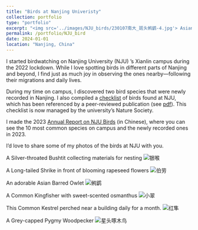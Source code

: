```yaml
---
title: "Birds at Nanjing Univeristy"
collection: portfolio
type: "portfolio"
excerpt: "<img src='../images/NJU_birds/230107南大_斑头鸺鹠-4.jpg'> Asian Barred Owlet"
permalink: /portfolio/NJU_bird
date: 2024-01-01
location: "Nanjing, China"
---
```


I started birdwatching on Nanjing University (NJU) ’s Xianlin campus during the 2022 lockdown. While I love spotting birds in different parts of Nanjing and beyond, I find just as much joy in observing the ones nearby—following their migrations and daily lives.

During my time on campus, I discovered two bird species that were newly recorded in Nanjing. I also compiled a [checklist](https://docs.qq.com/sheet/DVkJEekF0TGZSQ2xs?tab=BB08J2) of birds found at NJU, which has been referenced by a peer-reviewed publication (see [pdf](../files/南京大学仙林校区的鸟类与兽类多样性.pdf)). This checklist is now managed by the university’s Nature Society.

I made the 2023 [Annual Report on NJU Birds](https://mp.weixin.qq.com/s/t_BM6Cz-xqwq2nKqQLT4yA) (in Chinese), where you can see the 10 most common species on campus and the newly recorded ones in 2023.

I’d love to share some of my photos of the birds at NJU with you. 

A Silver-throated Bushtit collecting materials for nesting
![银喉](../images/NJU_birds/20230304_南大-1.jpg)

A Long-tailed Shrike in front of​ blooming ​rapeseed flowers
![伯劳](../images/NJU_birds/20230325南大棕背伯劳-1.jpg)

An adorable Asian Barred Owlet
![鸺鹠](../images/NJU_birds/230107南大_斑头鸺鹠-4.jpg)

A Common Kingfisher with sweet-scented osmanthus
![小翠](../images/NJU_birds/2310_南大-2548.jpg)

This Common Kestrel perched​ near a building daily ​for a month.
![红隼](../images/NJU_birds/2310_南大红隼-2687.jpg)

A Grey-capped Pygmy Woodpecker
![星头啄木鸟](../images/NJU_birds/2311_南大-3532.jpg)
